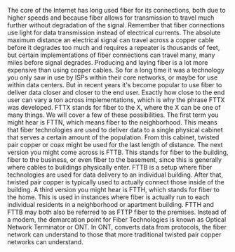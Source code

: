 The core of the Internet has long
used fiber for its connections, both due to higher speeds and
because fiber allows for transmission to travel much further
without degradation of the signal. Remember that fiber
connections use light for data transmission instead
of electrical currents. The absolute maximum distance
an electrical signal can travel across a copper cable before it
degrades too much and requires a repeater is thousands of feet,
but certain implementations of fiber connections can travel many,
many miles before signal degrades. Producing and laying fiber is a lot
more expensive than using copper cables. So for a long time it was a technology
you only saw in use by ISPs within their core networks, or maybe for
use within data centers. But in recent years it's become popular
to use fiber to deliver data closer and closer to the end user. Exactly how close to the end user can
vary a ton across implementations, which is why the phrase
FTTX was developed. FTTX stands for fiber to the X,
where the X can be one of many things. We will cover a few of
these possibilities. The first term you might hear is FTTN,
which means fiber to the neighborhood. This means that fiber technologies
are used to deliver data to a single physical cabinet that serves
a certain amount of the population. From this cabinet, twisted pair copper or
coax might be used for the last length of distance. The next version you might
come across is FTTB. This stands for fiber to the building,
fiber to the business, or even fiber to the basement, since this is generally where cables
to buildings physically enter. FTTB is a setup where fiber
technologies are used for data delivery to an individual building. After that, twisted pair copper is
typically used to actually connect those inside of the building. A third version you might hear is FTTH,
which stands for fiber to the home. This is used in instances where fiber
is actually run to each individual residents in a neighborhood or
apartment building. FTTH and FTTB may both also be referred
to as FTTP fiber to the premises. Instead of a modem,
the demarcation point for Fiber Technologies is known as
Optical Network Terminator or ONT. In ONT, converts data from protocols,
the fiber network can understand to those that more traditional twisted
pair copper networks can understand.
